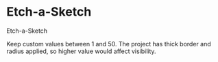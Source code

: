 # Etch-a-Sketch
Etch-a-Sketch

Keep custom values between 1 and 50.
The project has thick border and radius applied,
so higher value would affect visibility.